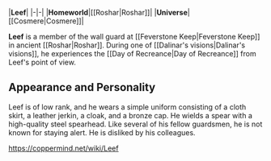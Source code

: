 |**Leef**|
|-|-|
|**Homeworld**|[[Roshar\|Roshar]]|
|**Universe**|[[Cosmere\|Cosmere]]|

**Leef** is a member of the wall guard at [[Feverstone Keep\|Feverstone Keep]] in ancient [[Roshar\|Roshar]]. During one of [[Dalinar's visions\|Dalinar's visions]], he experiences the [[Day of Recreance\|Day of Recreance]] from Leef's point of view.

## Appearance and Personality
Leef is of low rank, and he wears a simple uniform consisting of a cloth skirt, a leather jerkin, a cloak, and a bronze cap. He wields a spear with a high-quality steel spearhead. Like several of his fellow guardsmen, he is not known for staying alert. He is disliked by his colleagues.



https://coppermind.net/wiki/Leef